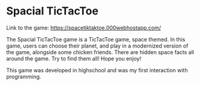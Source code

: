 # Spacial TicTacToe

Link to the game: https://spacetiktaktoe.000webhostapp.com/

The Spacial TicTacToe game is a TicTacToe game, space themed.
In this game, users can choose their planet, and play in a modernized version of the game, alongside some chicken friends.
There are hidden space facts all around the game. Try to find them all!
Hope you enjoy!

This game was developed in highschool and was my first interaction with programming.
